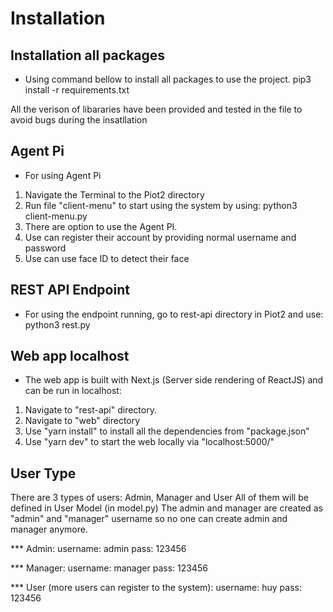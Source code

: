 Installation
=======================

Installation all packages
----------------------------------
* Using command bellow to install all packages to use the project. 
    pip3 install -r requirements.txt
    
All the verison of libararies have been provided and tested in the file to avoid bugs during the insatllation

Agent Pi
----------------------------------
* For using Agent Pi
1. Navigate the Terminal to the Piot2 directory
2. Run file "client-menu" to start using the system by using:
    python3 client-menu.py
3. There are option to use the Agent PI.
4. Use can register their account by providing normal username and password
5. Use can use face ID to detect their face

REST API Endpoint
----------------------------------
* For using the endpoint running, go to rest-api directory in Piot2 and use:
    python3 rest.py

Web app localhost
----------------------------------
* The web app is built with Next.js (Server side rendering of ReactJS) and can be run in localhost:
1. Navigate to "rest-api" directory.
2. Navigate to "web" directory
3. Use "yarn install" to install all the dependencies from "package.json"
4. Use "yarn dev" to start the web locally via "localhost:5000/<user-type>"

User Type
----------------------------------
There are 3 types of users: Admin, Manager and User
All of them will be defined in User Model (in model.py)
The admin and manager are created as "admin" and "manager" username so no one can create admin and manager anymore.

*** Admin: 
username: admin
pass: 123456

*** Manager:
username: manager
pass: 123456

*** User (more users can register to the system):
username: huy
pass: 123456

